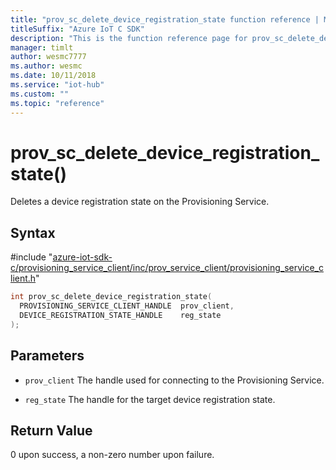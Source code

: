 ```yaml
---                             
title: "prov_sc_delete_device_registration_state function reference | Microsoft Docs" 
titleSuffix: "Azure IoT C SDK"            
description: "This is the function reference page for prov_sc_delete_device_registration_state() in the Azure IoT C SDK. This SDK is used with the Azure IoT Hub and Azure IoT Hub Device Provisioning Service"            
manager: timlt                 
author: wesmc7777              
ms.author: wesmc               
ms.date: 10/11/2018                    
ms.service: "iot-hub"             
ms.custom: ""                
ms.topic: "reference"        
---                            
```


# prov_sc_delete_device_registration_state()

Deletes a device registration state on the Provisioning Service.

## Syntax

\#include "[azure-iot-sdk-c/provisioning_service_client/inc/prov_service_client/provisioning_service_client.h](../provisioning-service-client-h.md)"  
```C
int prov_sc_delete_device_registration_state(
  PROVISIONING_SERVICE_CLIENT_HANDLE  prov_client,
  DEVICE_REGISTRATION_STATE_HANDLE    reg_state
);
```

## Parameters
* `prov_client` The handle used for connecting to the Provisioning Service. 

* `reg_state` The handle for the target device registration state.

## Return Value
0 upon success, a non-zero number upon failure.

